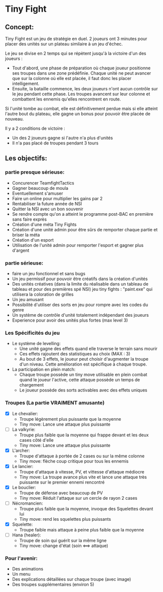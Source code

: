 # Tiny Fight

## Concept:
Tiny Fight est un jeu de stratégie en duel.
2 joueurs ont 3 minutes pour placer des unités sur un 
plateau similaire à un jeu d'échec.

Le jeu se divise en 2 temps qui se répètent jusqu'à la victoire d'un des joueurs :
  - Tout d'abord, une phase de préparation où chaque joueur positionne ses troupes dans une zone prédéfinie. Chaque unité ne peut avancer que sur la colonne où elle est placée, il faut donc les placer intelligement.
  - Ensuite, la bataille commence, les deux joueurs n'ont aucun contrôle sur le jeu pendant cette phase.  Les troupes avancent sur leur colonne et combattent les ennemis qu'elles rencontrent en route. 

Si l'unité tombe au combat, elle est définitivement perdue mais si elle atteint l'autre bout du plateau, elle gagne un bonus pour pouvoir être placée de nouveau.

Il y a 2 conditions de victoire :
  - Un des 2 joueurs gagne si l'autre n'a plus d'unités
  - Il n'a pas placé de troupes pendant 3 tours

## Les objectifs:

### partie presque sérieuse:
  - Concurencer TeamfightTactics
  - Gagner beaucoup de moula
  - Eventuellement s'amuser
  - Faire un online pour multiplier les gains par 2
  - Rentabiliser la future année de NSI
  - Quitter la NSI avec un bon souvenir
  - Se rendre compte qu'on a atteint le programme post-BAC en première sans faire exprès
  - Création d'une méta Tiny Fights
  - Création d'une unité admin pour être sûrs de remporter chaque partie et briser la méta
  - Création d'un esport
  - Utilisation de l'unité admin pour remporter l'esport et gagner plus d'argent

### partie sérieuse: 
  - faire un jeu fonctionnel et sans bugs
  - Un jeu permissif pour pouvoir être créatifs dans la création d'unités
  - Des unités créatives (dans la limite du réalisable dans un tableau de tableau et pour des premières spé NSI) jeu tiny fights : "paint.exe" qui utilisera la coloration de grilles
  - Un jeu amusant
  - Possibilité d'utiliser des sorts en jeu pour rompre avec les codes du genre
  - Un système de contrôle d'unité totalement indépendant des joueurs
  - Experience pour avoir des unités plus fortes (max level 3)

### Les Spécificités du jeu
  - Le système de levelling:
    - Une unité gagne des effets quand elle traverse le terrain sans mourir
    - Ces effets rajoutent des statistiques au choix (MAX : 3)
    - Au bout de 3 effets, le joueur peut choisir d'augmenter la troupe d'un niveau. Cette amélioration est spécifique à chaque troupe.
  - La participation en plein match:
    - Chaque troupe possède un tiny move utilisable en plein combat quand le joueur l'active, cette attaque possède un temps de chargement
    - Le joueur possède des sorts activables avec des effets uniques

### Troupes (La partie VRAIMENT amusante)
  - [x] Le chevalier:
    - Troupe légèrement plus puissante que la moyenne
    - Tiny move: Lance une attaque plus puissante
  - [ ] La valkyrie:
    - Troupe plus faible que la moyenne qui frappe devant et les deux cases côté d'elle
    - Tiny move: Lance une attaque plus puissante
  - [x] L'archer:
    - Troupe d'attaque à portée de 2 cases ou sur la même colonne
    - Tiny move: flèche coup critique pour tous les ennemis
  - [x] Le lancier:
    - Troupe d'attaque à vitesse, PV, et vittesse d'attaque médiocre 
    - Tiny move: La troupe avance plus vite et lance une attaque très puissante sur le premier ennemi rencontré
  - [x] Le bouclier:
    - Troupe de défense avec beaucoup de PV
    - Tiny move: Réduit l'attaque sur un cercle de rayon 2 cases
  - [ ] Nécromancien:
    - Troupe plus faible que la moyenne, invoque des Squelettes devant lui
    - Tiny move: rend les squelettes plus puissants
  - [x] Squelette:
    - Troupe faible mais attaque à peine plus faible que la moyenne
  - [ ] Hana (healer):
    - Troupe de soin qui guérit sur la même ligne
    - Tiny move: change d'état (soin <==> attaque)

### Pour l'avenir:
  - Des animations
  - Un menu
  - Des explications détaillées sur chaque troupe (avec image)
  - Des troupes supplémentaires (environ 5)
 